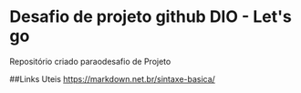 # Desafio de projeto github DIO - Let's go
Repositório criado paraodesafio de Projeto


##Links Uteis
https://markdown.net.br/sintaxe-basica/
